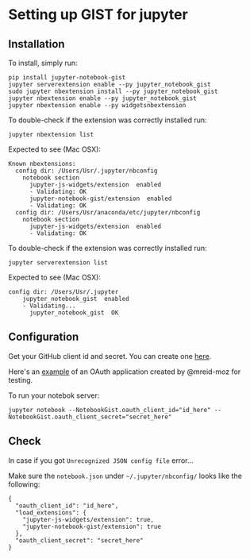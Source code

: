 # Setting up GIST for jupyter

## Installation

To install, simply run:

```
pip install jupyter-notebook-gist
jupyter serverextension enable --py jupyter_notebook_gist
sudo jupyter nbextension install --py jupyter_notebook_gist
jupyter nbextension enable --py jupyter_notebook_gist
jupyter nbextension enable --py widgetsnbextension
```

To double-check if the extension was correctly installed run:

```
jupyter nbextension list
```

Expected to see (Mac OSX):

```
Known nbextensions:
  config dir: /Users/Usr/.jupyter/nbconfig
    notebook section
      jupyter-js-widgets/extension  enabled
      - Validating: OK
      jupyter-notebook-gist/extension  enabled
      - Validating: OK
  config dir: /Users/Usr/anaconda/etc/jupyter/nbconfig
    notebook section
      jupyter-js-widgets/extension  enabled
      - Validating: OK
```

To double-check if the extension was correctly installed run:

```
jupyter serverextension list
```

Expected to see (Mac OSX):

```
config dir: /Users/Usr/.jupyter
    jupyter_notebook_gist  enabled
    - Validating...
      jupyter_notebook_gist  OK
```

## Configuration

Get your GitHub client id and secret. You can create one [here](https://github.com/settings/applications).

Here's an [example](https://cloud.githubusercontent.com/assets/969479/14916551/add90efc-0df0-11e6-8cfb-277754a48b66.png) of an OAuth application created by @mreid-moz for testing.

To run your notebok server:

```
jupyter notebook --NotebookGist.oauth_client_id="id_here" --NotebookGist.oauth_client_secret="secret_here"
```

## Check

In case if you got `Unrecognized JSON config file` error...

Make sure the `notebook.json` under `~/.jupyter/nbconfig/` looks like the following:

```
{
  "oauth_client_id": "id_here", 
  "load_extensions": {
    "jupyter-js-widgets/extension": true, 
    "jupyter-notebook-gist/extension": true
  }, 
  "oauth_client_secret": "secret_here"
}
```